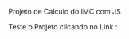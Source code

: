 Projeto de Calculo do IMC com JS

Teste o Projeto clicando no Link : </br> 
<a href="https://edvangoulart.github.io/projectIMC/"></a>


